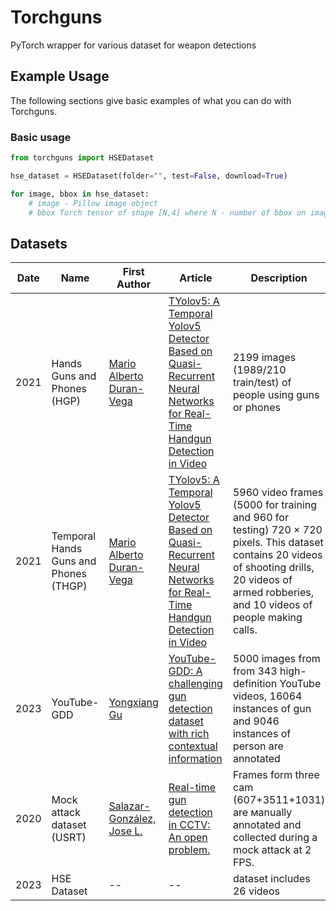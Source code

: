 # Torchguns
PyTorch wrapper for various dataset for weapon detections


## Example Usage

The following sections give basic examples of what you can do with Torchguns.


### Basic usage 
```python
from torchguns import HSEDataset

hse_dataset = HSEDataset(folder="", test=False, download=True)

for image, bbox in hse_dataset:
    # image - Pillow image object
    # bbox Torch tensor of shape [N,4] where N - number of bbox on image

```

## Datasets

| Date | Name                                  | First Author                                                                                    | Article                                                                                                                                                   | Description                                                                                                                                                                                        | Link                                                                                                                                                                  
|------|---------------------------------------|-------------------------------------------------------------------------------------------------|-----------------------------------------------------------------------------------------------------------------------------------------------------------|----------------------------------------------------------------------------------------------------------------------------------------------------------------------------------------------------|-----------------------------------------------------------------------------------------------------------------------------------------------------------------------|
| 2021 | Hands Guns and Phones (HGP)           | [Mario Alberto Duran-Vega](https://arxiv.org/search/cs?searchtype=author&query=Duran-Vega,+M+A) | [TYolov5: A Temporal Yolov5 Detector Based on Quasi-Recurrent Neural Networks for Real-Time Handgun Detection in Video](https://arxiv.org/abs/2111.08867) | 2199 images (1989/210 train/test) of people using guns or phones                                                                                                                                   | [download](https://drive.google.com/file/d/138Zp7MuchcS4He6LBFSTow5q97BwnpWv)                                                                                         |
| 2021 | Temporal Hands Guns and Phones (THGP) | [Mario Alberto Duran-Vega](https://arxiv.org/search/cs?searchtype=author&query=Duran-Vega,+M+A) | [TYolov5: A Temporal Yolov5 Detector Based on Quasi-Recurrent Neural Networks for Real-Time Handgun Detection in Video](https://arxiv.org/abs/2111.08867) | 5960 video frames (5000 for training and 960 for testing) 720 × 720 pixels. This dataset contains 20 videos of shooting drills, 20 videos of armed robberies, and 10 videos of people making calls. | [download](https://drive.google.com/file/d/1hF7Vr6g0fG56Oy3Jdnm2t9Y3TK9W9bn4)                                                                                         |
| 2023 | YouTube-GDD                           | [Yongxiang Gu](https://arxiv.org/search/cs?searchtype=author&query=Gu,+Y)                       | [YouTube-GDD: A challenging gun detection dataset with rich contextual information](https://arxiv.org/abs/2203.04129)                                     | 5000 images from from 343 high-definition YouTube videos,  16064 instances of gun and 9046 instances of person are annotated                                                                       | [data](https://drive.google.com/file/d/1TH6kSx7WoFRrUPbxcDGYBrFrYUI1ReWa) [code](https://github.com/UCAS-GYX/YouTube-GDD)                                             |
| 2020 | Mock attack dataset (USRT)            | [Salazar-González, Jose L.](https://www.scopus.com/authid/detail.uri?authorId=57219090287)      | [Real-time gun detection in CCTV: An open problem. ](https://doi.org/10.1016/j.neunet.2020.09.013)                                                        | Frames form three cam (607+3511+1031) are мanually annotated and collected during a mock attack at 2 FPS.                                                                                          | [data](https://uses0-my.sharepoint.com/:u:/g/personal/jsalazar_us_es/Ee7yqsE68U9PhnNHZneIuTABfTX5P9iVClJyxIKORfBJvg?e=VpXVtT) [code](https://github.com/Deepknowledge-US/US-Real-time-gun-detection-in-CCTV-An-open-problem-dataset) |
|2023|HSE Dataset| --                                                                                              | --                                                                                                                                                        | dataset includes 26 videos                                                                                                                                                                         |[code](https://github.com/Gan4x4/torchguns)|